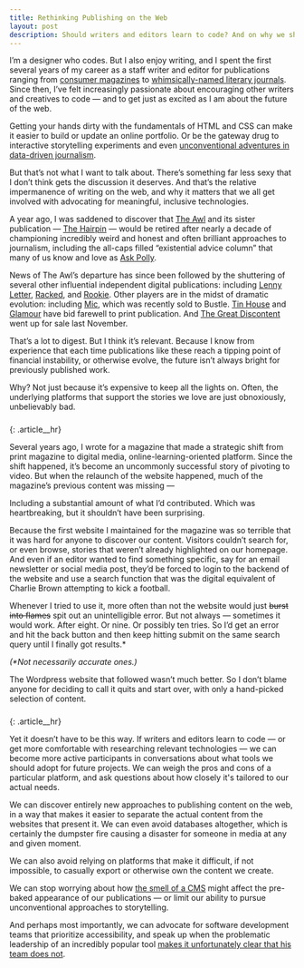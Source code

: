 ```yaml
---
title: Rethinking Publishing on the Web
layout: post
description: Should writers and editors learn to code? And on why we should all advocate for tools that improve the web. 
---
```

I’m a designer who codes. But I also enjoy writing, and I spent the first several years of my career as a staff writer and editor for publications ranging from [consumer magazines](https://craftcouncil.org/) to [whimsically-named literary journals](http://www.paperdarts.org/). Since then, I’ve felt increasingly passionate about encouraging other writers and creatives to code — and to get just as excited as I am about the future of the web. 

Getting your hands dirty with the fundamentals of HTML and CSS can make it easier to build or update an online portfolio. Or be the gateway drug to interactive storytelling experiments and even [unconventional adventures in data-driven journalism](https://pudding.cool/). 

But that’s not what I want to talk about. There’s something far less sexy that I don’t think gets the discussion it deserves. And that’s the relative impermanence of writing on the web, and why it matters that we all get involved with advocating for meaningful, inclusive technologies. 

A year ago, I was saddened to discover that [The Awl](https://www.newyorker.com/culture/cultural-comment/the-end-of-the-awl-and-the-vanishing-of-freedom-and-fun-from-the-internet) and its sister publication — [The Hairpin](https://www.thehairpin.com/) — would be retired after nearly a decade of championing incredibly weird and honest and often brilliant approaches to journalism, including the all-caps filled “existential advice column” that many of us know and love as [Ask Polly](http://nymag.com/tags/ask-polly/). 

News of The Awl’s departure has since been followed by the shuttering of several other influential independent digital publications: including [Lenny Letter](https://www.adweek.com/digital/after-almost-4-years-lenny-letter-shuts-down/), [Racked](https://www.axios.com/scoop-vox-media-folds-racked-moves-it-to-vox-section-called-the-goods-1529353771-e93a3aab-fd09-488b-8fbc-d1fc11a0d908.html), and [Rookie](https://www.rookiemag.com/2018/11/editors-letter-86/). Other players are in the midst of dramatic evolution: including [Mic](https://mic.com/), which was recently sold to Bustle. [Tin House](https://tinhouse.com/on-the-closing-of-tin-house-magazine/) and [Glamour](https://www.nytimes.com/2018/11/20/business/media/glamour-magazine-ends-monthly-print-publication.html) have bid farewell to print publication. And [The Great Discontent](https://medium.com/@ryanessmaker/a-new-home-for-the-great-discontent-9070fb67601f) went up for sale last November.

That’s a lot to digest. But I think it’s relevant. Because I know from experience that each time publications like these reach a tipping point of financial instability, or otherwise evolve, the future isn’t always bright for previously published work.

Why? Not just because it’s expensive to keep all the lights on. Often, the underlying platforms that support the stories we love are just obnoxiously, unbelievably bad. 

###
{: .article__hr}

Several years ago, I wrote for a magazine that made a strategic shift from print magazine to digital media, online-learning-oriented platform. Since the shift happened, it’s become an uncommonly successful story of pivoting to video. But when the relaunch of the website happened, much of the magazine’s previous content was missing —

Including a substantial amount of what I’d contributed. Which was heartbreaking, but it shouldn’t have been surprising. 

Because the first website I maintained for the magazine was so terrible that it was hard for anyone to discover our content. Visitors couldn’t search for, or even browse, stories that weren’t already highlighted on our homepage. And even if an editor wanted to find something specific, say for an email newsletter or social media post, they’d be forced to login to the backend of the website and use a search function that was the digital equivalent of Charlie Brown attempting to kick a football. 

Whenever I tried to use it, more often than not the website would just ~~burst into flames~~ spit out an unintelligible error. But not always — sometimes it would work. After eight. Or nine. Or possibly ten tries. So I’d get an error and hit the back button and then keep hitting submit on the same search query until I finally got results.*

_(*Not necessarily accurate ones.)_

The Wordpress website that followed wasn’t much better. So I don’t blame anyone for deciding to call it quits and start over, with only a hand-picked selection of content. 

###
{: .article__hr}

Yet it doesn’t have to be this way. If writers and editors learn to code — or get more comfortable with researching relevant technologies — we can become more active participants in conversations about what tools we should adopt for future projects. We can weigh the pros and cons of a particular platform, and ask questions about how closely it's tailored to our actual needs. 

We can discover entirely new approaches to publishing content on the web, in a way that makes it easier to separate the actual content from the websites that present it. We can even avoid databases altogether, which is certainly the dumpster fire causing a disaster for someone in media at any and given moment.

We can also avoid relying on platforms that make it difficult, if not impossible, to casually export or otherwise own the content we create.

We can stop worrying about how [the smell of a CMS](https://vimeo.com/53317254) might affect the pre-baked appearance of our publications — or limit our ability to pursue unconventional approaches to storytelling. 

And perhaps most importantly, we can advocate for software development teams that prioritize accessibility, and speak up when the problematic leadership of an incredibly popular tool [makes it unfortunately clear that his team does not](https://www.smashingmagazine.com/2018/12/gutenberg-accessibility-situation/). 

